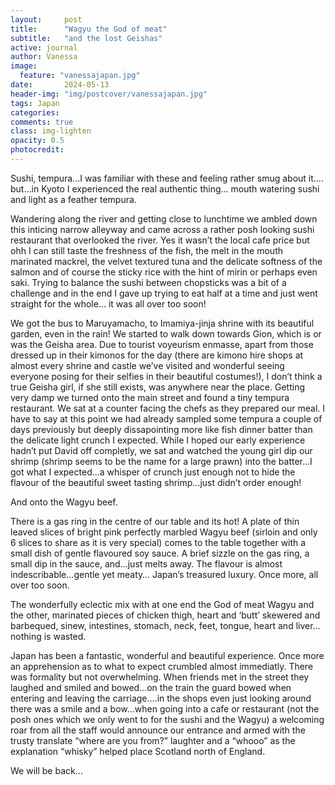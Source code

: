 ```yaml
---
layout:     post
title:      "Wagyu the God of meat"
subtitle:   "and the lost Geishas"
active: journal
author: Vanessa
image:
  feature: "vanessajapan.jpg"
date:       2024-05-13
header-img: "img/postcover/vanessajapan.jpg"
tags: Japan
categories: 
comments: true
class: img-lighten 
opacity: 0.5
photocredit:
---
```


Sushi, tempura…I was familiar with these and feeling rather smug about it…. but…in Kyoto I experienced the real authentic thing… mouth watering sushi and light as a feather tempura.

Wandering along the river and getting close to lunchtime we ambled down this inticing narrow alleyway and came across a rather posh looking sushi restaurant that overlooked the river. Yes it wasn’t the local cafe price but ohh I can still taste the freshness of the fish, the melt in the mouth marinated mackrel, the velvet textured tuna and the delicate softness of the salmon and of course the sticky rice with the hint of mirin or perhaps even saki. Trying to balance the sushi between chopsticks was a bit of a challenge and in the end I gave up trying to eat half at a time and just went straight for the whole… it was all over too soon!

We got the bus to Maruyamacho, to Imamiya-jinja shrine with its beautiful garden, even in the rain!  We started to walk down towards Gion, which is or was the Geisha area. Due to tourist voyeurism enmasse, apart from those dressed up in their kimonos for the day (there are kimono hire shops at almost every shrine and castle we’ve visited and wonderful seeing everyone posing for their selfies in their beautiful costumes!), I don’t think a true Geisha girl, if she still exists, was anywhere near the place.  Getting very damp we turned onto the main street and found a tiny tempura restaurant. We sat at a counter facing the chefs as they prepared our meal. I have to say at this point we had already sampled some tempura a couple of days previously but deeply dissapointing more like fish dinner batter than the delicate light crunch I expected. While I hoped our early experience hadn’t put David off completly, we sat and watched the young girl dip our shrimp (shrimp seems to be the name for a large prawn) into the batter…I got what I expected…a whisper of crunch just enough not to hide the flavour of the beautiful sweet tasting shrimp…just didn’t order enough!

And onto the Wagyu beef. 

There is a gas ring in the centre of our table and its hot! A plate of thin leaved slices of bright pink perfectly marbled Wagyu beef  (sirloin and only 6 slices to share as it is very special) comes to the table together with a small dish of gentle flavoured soy sauce. A brief sizzle on the gas ring, a small dip in the sauce, and…just melts away. The flavour is almost indescribable…gentle yet meaty… Japan’s treasured luxury. Once more, all over too soon.

The wonderfully eclectic mix with at one end the God of meat Wagyu and the other, marinated pieces of chicken thigh, heart and ‘butt’ skewered and barbequed, sinew, intestines, stomach, neck, feet, tongue, heart and liver… nothing is wasted.

Japan has been a fantastic, wonderful and beautiful experience. Once more an apprehension as to what to expect crumbled almost immediatly. There was formality but not overwhelming. When friends met in the street they laughed and smiled and bowed…on the train the guard bowed when entering and leaving the carriage….in the shops even just looking around there was a smile and a bow…when going into a cafe or restaurant (not the posh ones which we only went to for the sushi and the Wagyu) a welcoming roar from all the staff would announce our entrance and armed with the trusty translate “where are you from?” laughter and a “whooo” as the explanation “whisky” helped place Scotland north of England.

We will be back…
